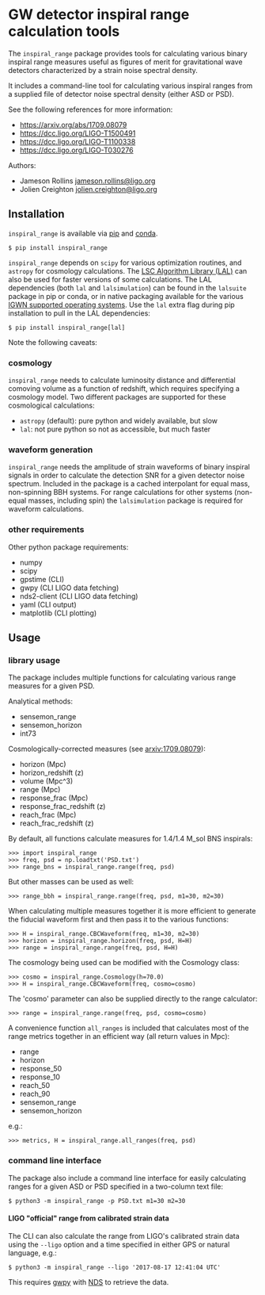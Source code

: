 # GW detector inspiral range calculation tools

The `inspiral_range` package provides tools for calculating various
binary inspiral range measures useful as figures of merit for
gravitational wave detectors characterized by a strain noise spectral
density.

It includes a command-line tool for calculating various inspiral
ranges from a supplied file of detector noise spectral density (either
ASD or PSD).

See the following references for more information:

* https://arxiv.org/abs/1709.08079
* https://dcc.ligo.org/LIGO-T1500491
* https://dcc.ligo.org/LIGO-T1100338
* https://dcc.ligo.org/LIGO-T030276

Authors:

* Jameson Rollins <jameson.rollins@ligo.org>
* Jolien Creighton <jolien.creighton@ligo.org>


## Installation

`inspiral_range` is available via
[pip](https://pypi.org/project/inspiral-range/) and
[conda](https://anaconda.org/conda-forge/inspiral-range).

    $ pip install inspiral_range

`inspiral_range` depends on `scipy` for various optimization routines,
and `astropy` for cosmology calculations.  The [LSC Algorithm Library
(LAL)](https://wiki.ligo.org/Computing/LALSuite) can also be used for
faster versions of some calculations.  The LAL dependencies (both
`lal` and `lalsimulation`) can be found in the `lalsuite` package in
pip or conda, or in native packaging available for the various
[IGWN supported operating
systems](https://computing.docs.ligo.org/guide/software/installation/).
Use the `lal` extra flag during pip installation to pull in the LAL
dependencies:

    $ pip install inspiral_range[lal]

Note the following caveats:


### cosmology

`inspiral_range` needs to calculate luminosity distance and
differential comoving volume as a function of redshift, which requires
specifying a cosmology model.  Two different packages are supported
for these cosmological calculations:

* `astropy` (default): pure python and widely available, but slow
* `lal`: not pure python so not as accessible, but much faster


### waveform generation

`inspiral_range` needs the amplitude of strain waveforms of binary
inspiral signals in order to calculate the detection SNR for a given
detector noise spectrum.  Included in the package is a cached
interpolant for equal mass, non-spinning BBH systems.  For range
calculations for other systems (non-equal masses, including spin) the
`lalsimulation` package is required for waveform calculations.


### other requirements

Other python package requirements:

* numpy
* scipy
* gpstime (CLI)
* gwpy (CLI LIGO data fetching)
* nds2-client (CLI LIGO data fetching)
* yaml (CLI output)
* matplotlib (CLI plotting)


## Usage

### library usage

The package includes multiple functions for calculating various range
measures for a given PSD.

Analytical methods:

* sensemon_range
* sensemon_horizon
* int73

Cosmologically-corrected measures (see
[arxiv:1709.08079](https://arxiv.org/abs/1709.08079)):

* horizon (Mpc)
* horizon_redshift (z)
* volume (Mpc^3)
* range (Mpc)
* response_frac (Mpc)
* response_frac_redshift (z)
* reach_frac (Mpc)
* reach_frac_redshift (z)

By default, all functions calculate measures for 1.4/1.4 M_sol BNS
inspirals:

    >>> import inspiral_range
    >>> freq, psd = np.loadtxt('PSD.txt')
    >>> range_bns = inspiral_range.range(freq, psd)

But other masses can be used as well:

    >>> range_bbh = inspiral_range.range(freq, psd, m1=30, m2=30)

When calculating multiple measures together it is more efficient to
generate the fiducial waveform first and then pass it to the various
functions:

    >>> H = inspiral_range.CBCWaveform(freq, m1=30, m2=30)
    >>> horizon = inspiral_range.horizon(freq, psd, H=H)
    >>> range = inspiral_range.range(freq, psd, H=H)

The cosmology being used can be modified with the Cosmology class:

    >>> cosmo = inspiral_range.Cosmology(h=70.0)
    >>> H = inspiral_range.CBCWaveform(freq, cosmo=cosmo)

The 'cosmo' parameter can also be supplied directly to the range
calculator:

    >>> range = inspiral_range.range(freq, psd, cosmo=cosmo)

A convenience function `all_ranges` is included that calculates most
of the range metrics together in an efficient way (all return values
in Mpc):

* range
* horizon
* response_50
* response_10
* reach_50
* reach_90
* sensemon_range
* sensemon_horizon

e.g.:

    >>> metrics, H = inspiral_range.all_ranges(freq, psd)


### command line interface

The package also include a command line interface for easily
calculating ranges for a given ASD or PSD specified in a two-column
text file:

    $ python3 -m inspiral_range -p PSD.txt m1=30 m2=30

#### LIGO "official" range from calibrated strain data

The CLI can also calculate the range from LIGO's calibrated strain
data using the `--ligo` option and a time specified in either GPS or
natural language, e.g.:

    $ python3 -m inspiral_range --ligo '2017-08-17 12:41:04 UTC'

This requires [gwpy](https://gwpy.github.io/) with
[NDS](https://git.ligo.org/nds/nds2-client) to retrieve the data.
